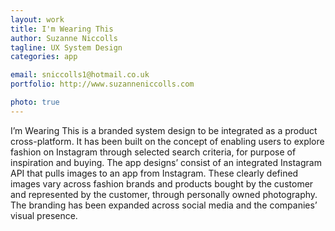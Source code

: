 ```yaml
---
layout: work
title: I'm Wearing This
author: Suzanne Niccolls
tagline: UX System Design
categories: app

email: sniccolls1@hotmail.co.uk
portfolio: http://www.suzanneniccolls.com

photo: true
---
```


I’m Wearing This is a branded system design to be integrated as a product cross-platform. It has been built on the concept of enabling users to explore fashion on Instagram through selected search criteria, for purpose of inspiration and buying. The app designs’ consist of an integrated Instagram API that pulls images to an app from Instagram. These clearly defined images vary across fashion brands and products bought by the customer and represented by the customer, through personally owned photography. The branding has been expanded across social media and the companies’ visual presence. 